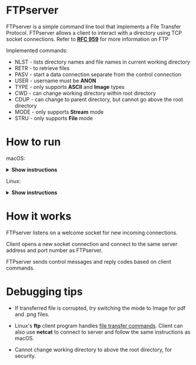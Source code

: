 # FTPserver

FTPserver is a simple command line tool that implements a File Transfer Protocol. FTPserver allows a client to interact with a directory using TCP socket connections.
Refer to **[RFC 959]** for more information on FTP

Implemented commands:
 
* NLST - lists directory names and file names in current working directory
* RETR - to retrieve files 
* PASV - start a data connection separate from the control connection
* USER - username must be **ANON**
* TYPE - only supports **ASCII** and **Image** types
* CWD  - can change working directory within root directory
* CDUP - can change to parent directory, but cannot go above the root directory 
* MODE - only supports **Stream** mode
* STRU - only supports **File** mode


[RFC 959]: https://www.w3.org/Protocols/rfc959/

# How to run
macOS: 
<details><summary><b>Show instructions</b></summary>
1. Open Terminal and run Makefile with port number between 1024 and 65535, inclusive.
 
```sh
make run <port #>
```

2. Open another Terminal window for client and connect using **netcat** or equivalent 

```sh
netcat <server address> <port #>
```

3. In client window, enter ANON as username. There is no password support for this version of FTP
```sh
user ANON
```

4. In client window, start passive mode
```sh
PASV
```
The FTPserver will return a new server address and port number in the form s1,s2,s3,s4,p1,p2

5. Open another Terminal window for file connection and connect using **netcat** and the server and port from step 4.
```sh
netcat <s1.s2.s3.s4> <new port>
```
<new port> is calculated using **p1 * 256 + p2**

6. In the client window, enter file transfer command for a test file
```sh
RETR test.txt
```

7. In the data window, the file contents will be printed on screen

</details>

Linux:

<details><summary><b>Show instructions</b></summary>
1. Open command line and run Makefile with port number between 1024 and 65535, inclusive.
```sh
make run <port #>
```
2. Open another command line window for client and connect using **ftp** or equivalent 

```sh
ftp <server address> <port #>
```

3. In client window, enter ANON as username when prompted. There is no password support for this version of FTP
```sh
user ANON
```

4. In the client window, enter file transfer command for a test file
```sh
get test.txt test-recieved.txt
```
</details>

# How it works

FTPserver listens on a welcome socket for new incoming connections.

Client opens a new socket connection and connect to the same server address and port number as FTPserver. 

FTPserver sends control messages and reply codes based on client commands.

# Debugging tips
* If transferred file is corrupted, try switching the mode to Image for pdf and .png files.

* Linux's **ftp** client program handles [file transfer commands]. Client can also use **netcat** to connect to server and follow the same instructions as macOS.

* Cannot change working directory to above the root directory, for security.

[file transfer commands]: https://www.serv-u.com/features/file-transfer-protocol-server-linux/commands
